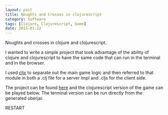 ```yaml
---
layout: post
title: Noughts and Crosses in clojurescript
category: Software
tags: [Clojure, Clojurescript, Game]
date: 2015-01-22
---
```


<p>Noughts and crosses in clojure and clojurescript.</p>

I wanted to write a simple project that took advantage of the ability of clojure and clojurescript to have the same code that can run in the terminal and in the browser.

I used [cljx](https://github.com/lynaghk/cljx) to separate out the main game logic and then referred to that module in both a .clj file for a server impl and .cljs for the client side.

The project can be found [here](https://github.com/plasma147/clj-noughts-and-crosses) and the clojurescript version of the game can be played below. The terminal version can be run directly from the generated uberjar. 

<link href="/clj-noughts-and-crosses/style/main.css" rel="stylesheet" type="text/css">

<div class="game-container">
  <div class="grid-container">
    <div class="grid-row">
      <div class="grid-cell"></div>
      <div class="grid-cell"></div>
      <div class="grid-cell"></div>
    </div>
    <div class="grid-row">
      <div class="grid-cell"></div>
      <div class="grid-cell"></div>
      <div class="grid-cell"></div>
    </div>
    <div class="grid-row">
      <div class="grid-cell"></div>
      <div class="grid-cell"></div>
      <div class="grid-cell"></div>
    </div>
    <div class="grid-row">
      <strong id="message"></strong>
      <a id="reset" class="restart">RESTART</a>
    </div>
  </div>
</div>

<script type="text/javascript" src="/clj-noughts-and-crosses/game.js"></script>

